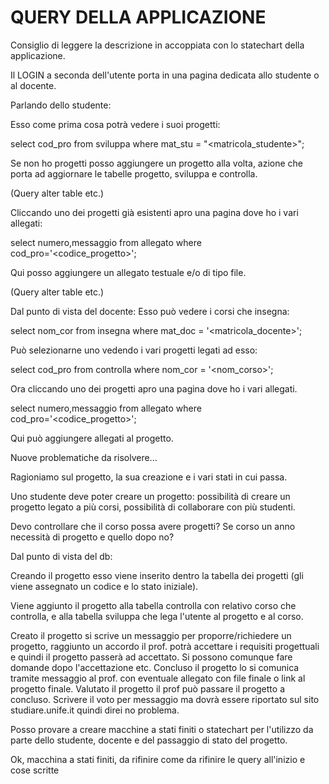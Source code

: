 # QUERY DELLA APPLICAZIONE

Consiglio di leggere la descrizione in accoppiata con lo statechart della applicazione.

Il LOGIN a seconda dell'utente porta in una pagina dedicata allo studente o al docente.

Parlando dello studente: 

Esso come prima cosa potrà vedere i suoi progetti:

select cod_pro
from sviluppa
where mat_stu = "<matricola_studente>";

Se non ho progetti posso aggiungere un progetto alla volta, 
azione che porta ad aggiornare le tabelle progetto, sviluppa e controlla.

(Query alter table etc.)

Cliccando uno dei progetti già esistenti apro una pagina dove ho i 
vari allegati:

select numero,messaggio
from allegato
where cod_pro='<codice_progetto>';

Qui posso aggiungere un allegato testuale e/o di tipo file.

(Query alter table etc.)

Dal punto di vista del docente:
Esso può vedere i corsi che insegna:

select nom_cor
from insegna
where mat_doc = '<matricola_docente>';

Può selezionarne uno vedendo i vari progetti legati ad esso:

select cod_pro
from controlla
where nom_cor = '<nom_corso>';

Ora cliccando uno dei progetti apro una pagina dove ho i 
vari allegati.

select numero,messaggio
from allegato
where cod_pro='<codice_progetto>';

Qui può aggiungere allegati al progetto.

Nuove problematiche da risolvere...

Ragioniamo sul progetto, la sua creazione e i vari stati in 
cui passa.

Uno studente deve poter creare un progetto: possibilità di
creare un progetto legato a più corsi, possibilità di collaborare
con più studenti.

Devo controllare che il corso possa avere progetti?
Se corso un anno necessità di progetto e quello dopo no?

Dal punto di vista del db:

Creando il progetto esso viene inserito dentro la tabella dei 
progetti (gli viene assegnato un codice e lo stato iniziale).

Viene aggiunto il progetto alla tabella controlla con relativo
corso che controlla, e alla tabella sviluppa che lega l'utente 
al progetto e al corso.

Creato il progetto si scrive un messaggio per proporre/richiedere
un progetto, raggiunto un accordo il prof. potrà accettare
i requisiti progettuali e quindi il progetto passerà ad accettato.
Si possono comunque fare domande dopo l'accettazione etc.
Concluso il progetto lo si comunica tramite messaggio al prof.
con eventuale allegato con file finale o link al progetto finale.
Valutato il progetto il prof può passare il progetto a concluso.
Scrivere il voto per messaggio ma dovrà essere riportato 
sul sito studiare.unife.it quindi direi no problema.

Posso provare a creare macchine a stati finiti o statechart
per l'utilizzo da parte dello studente, docente e del passaggio
di stato del progetto.


Ok, macchina a stati finiti, da rifinire come da rifinire
le query all'inizio e cose scritte














